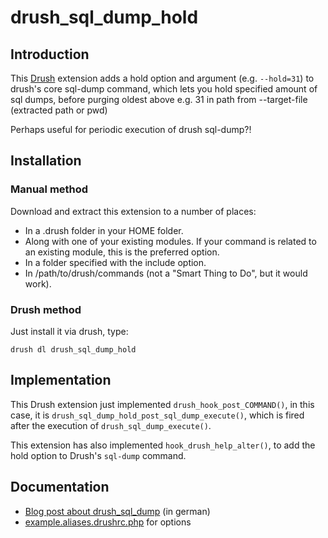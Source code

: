# drush_sql_dump_hold

## Introduction

This [Drush](http://drupal.org/project/drush) extension adds a hold option and argument (e.g. `--hold=31`)
to drush's core sql-dump command,
which lets you hold specified amount of sql dumps,
before purging oldest above e.g. 31 in path from --target-file (extracted path or pwd)

Perhaps useful for periodic execution of drush sql-dump?!

## Installation

### Manual method

Download and extract this extension to a number of places:

- In a .drush folder in your HOME folder.
- Along with one of your existing modules. If your command is related to an existing module, this is the preferred option.
- In a folder specified with the include option.
- In /path/to/drush/commands (not a "Smart Thing to Do", but it would work).

### Drush method 

Just install it via drush, type:
	
	drush dl drush_sql_dump_hold

## Implementation


This Drush extension just implemented `drush_hook_post_COMMAND()`, 
in this case, it is `drush_sql_dump_hold_post_sql_dump_execute()`,
which is fired after the execution of `drush_sql_dump_execute()`.

This extension has also implemented `hook_drush_help_alter()`,
to add the hold option to Drush's `sql-dump` command.

## Documentation

- [Blog post about drush_sql_dump](https://reinblau.de/de/news/entwicklung-neue-option-fuer-drush-sql-dump) (in german)
- [example.aliases.drushrc.php](http://drupalcode.org/project/drush_sql_dump_hold.git/blob_plain/HEAD:/example.aliases.drushrc.php) for options
